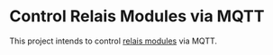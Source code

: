 # Control Relais Modules via MQTT 
This project intends to control [relais modules](https://www.reichelt.de/de/de/entwicklerboards-relais-modul-8-channel-5-v-srd-05vdc-sl-c-debo-relais-8ch-p242814.html?r=1)
via MQTT.

